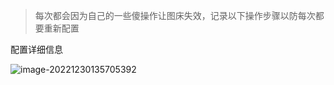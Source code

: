 > 每次都会因为自己的一些傻操作让图床失效，记录以下操作步骤以防每次都要重新配置

配置详细信息

![image-20221230135705392](https://theblogimage.oss-cn-fuzhou.aliyuncs.com/imagefortypora/image-20221230135705392.png)